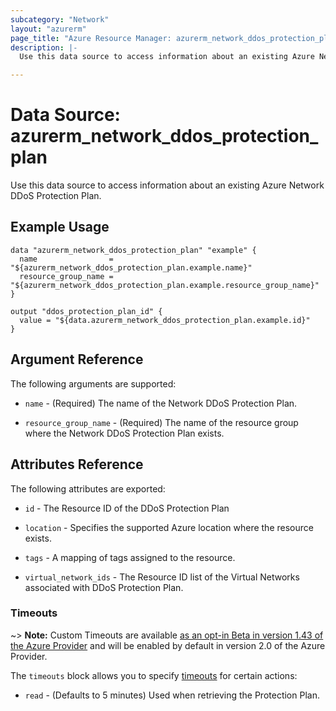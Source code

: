 ```yaml
---
subcategory: "Network"
layout: "azurerm"
page_title: "Azure Resource Manager: azurerm_network_ddos_protection_plan"
description: |-
  Use this data source to access information about an existing Azure Network DDoS Protection Plan.

---
```


# Data Source: azurerm_network_ddos_protection_plan

Use this data source to access information about an existing Azure Network DDoS Protection Plan.

## Example Usage

```hcl
data "azurerm_network_ddos_protection_plan" "example" {
  name                = "${azurerm_network_ddos_protection_plan.example.name}"
  resource_group_name = "${azurerm_network_ddos_protection_plan.example.resource_group_name}"
}

output "ddos_protection_plan_id" {
  value = "${data.azurerm_network_ddos_protection_plan.example.id}"
}
```

## Argument Reference

The following arguments are supported:

* `name` - (Required) The name of the Network DDoS Protection Plan.

* `resource_group_name` - (Required) The name of the resource group where the Network DDoS Protection Plan exists.

## Attributes Reference

The following attributes are exported:

* `id` - The Resource ID of the DDoS Protection Plan

* `location` - Specifies the supported Azure location where the resource exists.

* `tags` - A mapping of tags assigned to the resource.

* `virtual_network_ids` - The Resource ID list of the Virtual Networks associated with DDoS Protection Plan.

### Timeouts

~> **Note:** Custom Timeouts are available [as an opt-in Beta in version 1.43 of the Azure Provider](/docs/providers/azurerm/guides/2.0-beta.html) and will be enabled by default in version 2.0 of the Azure Provider.

The `timeouts` block allows you to specify [timeouts](https://www.terraform.io/docs/configuration/resources.html#timeouts) for certain actions:

* `read` - (Defaults to 5 minutes) Used when retrieving the Protection Plan.
